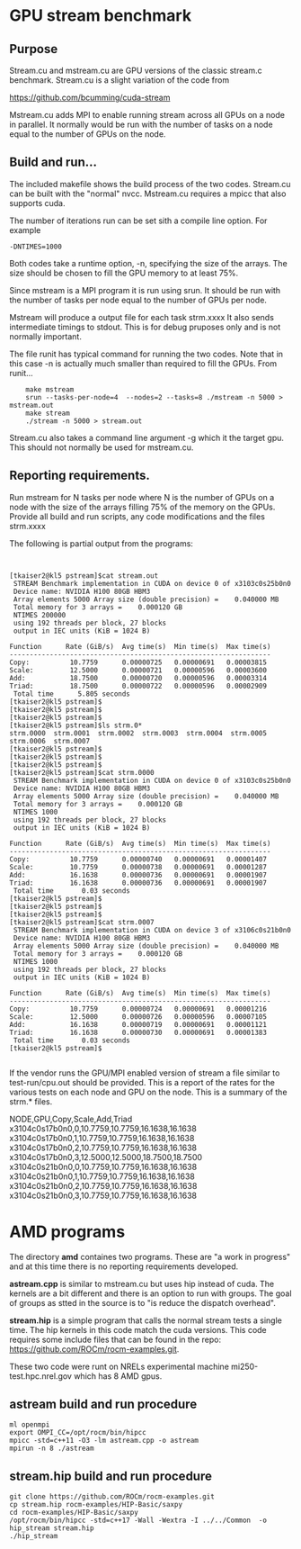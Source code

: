 # GPU stream benchmark




## Purpose

Stream.cu and mstream.cu are GPU versions of the classic stream.c benchmark.
Stream.cu is a slight variation of the code from 

  https://github.com/bcumming/cuda-stream

Mstream.cu adds MPI to enable running stream across all GPUs on a node in 
parallel.  It normally would be run with the number of tasks on a node equal
to the number of GPUs on the node.



## Build and run...

The included makefile shows the build process of the two codes.  Stream.cu
can be built with the "normal" nvcc.  Mstream.cu requires a mpicc that also
supports cuda.  

The number of iterations run can be set sith a compile line option.  For example

```
-DNTIMES=1000

```

Both codes take a runtime option, -n,  specifying the size of the arrays.  The size
should be chosen to fill the GPU memory to at least 75%.

Since mstream is a MPI program it is run using srun.  It should be run with the number
of tasks per node equal to the number of GPUs per node.

Mstream will produce a output file for each task strm.xxxx It also sends intermediate 
timings to stdout.  This is for debug pruposes only and is not normally important.

The file runit has typical command for running the two codes.  Note that in this case
-n is actually much smaller than required to fill the GPUs.  From runit...

```
	make mstream
	srun --tasks-per-node=4  --nodes=2 --tasks=8 ./mstream -n 5000 > mstream.out
	make stream
	./stream -n 5000 > stream.out
```

Stream.cu also takes a command line argument -g which it the target gpu.  This should not
normally be used for mstream.cu.

## Reporting requirements.  

Run mstream for N tasks per node where N is the number of GPUs on a node with the size
of the arrays filling 75% of the memory on the GPUs.  Provide all build and run scripts,
any code modifications and the files strm.xxxx 


The following is partial output from the programs:

```


[tkaiser2@kl5 pstream]$cat stream.out
 STREAM Benchmark implementation in CUDA on device 0 of x3103c0s25b0n0
 Device name: NVIDIA H100 80GB HBM3
 Array elements 5000 Array size (double precision) =    0.040000 MB
 Total memory for 3 arrays =    0.000120 GB
 NTIMES 200000
 using 192 threads per block, 27 blocks
 output in IEC units (KiB = 1024 B)

Function      Rate (GiB/s)  Avg time(s)  Min time(s)  Max time(s)
-----------------------------------------------------------------
Copy:          10.7759      0.00000725   0.00000691   0.00003815
Scale:         12.5000      0.00000721   0.00000596   0.00003600
Add:           18.7500      0.00000720   0.00000596   0.00003314
Triad:         18.7500      0.00000722   0.00000596   0.00002909
 Total time      5.805 seconds
[tkaiser2@kl5 pstream]$
[tkaiser2@kl5 pstream]$
[tkaiser2@kl5 pstream]$
[tkaiser2@kl5 pstream]$ls strm.0*
strm.0000  strm.0001  strm.0002  strm.0003  strm.0004  strm.0005  strm.0006  strm.0007
[tkaiser2@kl5 pstream]$
[tkaiser2@kl5 pstream]$
[tkaiser2@kl5 pstream]$
[tkaiser2@kl5 pstream]$cat strm.0000
 STREAM Benchmark implementation in CUDA on device 0 of x3103c0s25b0n0
 Device name: NVIDIA H100 80GB HBM3
 Array elements 5000 Array size (double precision) =    0.040000 MB
 Total memory for 3 arrays =    0.000120 GB
 NTIMES 1000
 using 192 threads per block, 27 blocks
 output in IEC units (KiB = 1024 B)

Function      Rate (GiB/s)  Avg time(s)  Min time(s)  Max time(s)
-----------------------------------------------------------------
Copy:          10.7759      0.00000740   0.00000691   0.00001407
Scale:         10.7759      0.00000738   0.00000691   0.00001287
Add:           16.1638      0.00000736   0.00000691   0.00001907
Triad:         16.1638      0.00000736   0.00000691   0.00001907
 Total time       0.03 seconds
[tkaiser2@kl5 pstream]$
[tkaiser2@kl5 pstream]$
[tkaiser2@kl5 pstream]$
[tkaiser2@kl5 pstream]$cat strm.0007
 STREAM Benchmark implementation in CUDA on device 3 of x3106c0s21b0n0
 Device name: NVIDIA H100 80GB HBM3
 Array elements 5000 Array size (double precision) =    0.040000 MB
 Total memory for 3 arrays =    0.000120 GB
 NTIMES 1000
 using 192 threads per block, 27 blocks
 output in IEC units (KiB = 1024 B)

Function      Rate (GiB/s)  Avg time(s)  Min time(s)  Max time(s)
-----------------------------------------------------------------
Copy:          10.7759      0.00000724   0.00000691   0.00001216
Scale:         12.5000      0.00000726   0.00000596   0.00007105
Add:           16.1638      0.00000719   0.00000691   0.00001121
Triad:         16.1638      0.00000730   0.00000691   0.00001383
 Total time       0.03 seconds
[tkaiser2@kl5 pstream]$


```

If the vendor runs the GPU/MPI enabled version of stream a file similar to
test-run/cpu.out should be provided.  This is a report of the rates for the
various tests on each node and GPU on the node. This is a summary of the strm.\*
files.

NODE,GPU,Copy,Scale,Add,Triad
x3104c0s17b0n0,0,10.7759,10.7759,16.1638,16.1638
x3104c0s17b0n0,1,10.7759,10.7759,16.1638,16.1638
x3104c0s17b0n0,2,10.7759,10.7759,16.1638,16.1638
x3104c0s17b0n0,3,12.5000,12.5000,18.7500,18.7500
x3104c0s21b0n0,0,10.7759,10.7759,16.1638,16.1638
x3104c0s21b0n0,1,10.7759,10.7759,16.1638,16.1638
x3104c0s21b0n0,2,10.7759,10.7759,16.1638,16.1638
x3104c0s21b0n0,3,10.7759,10.7759,16.1638,16.1638



# AMD programs

The directory **amd** containes two programs.  These are "a work in progress" and at this time there is no reporting requirements developed.  

**astream.cpp** is similar to mstream.cu but uses hip instead of cuda.  The kernels are a bit different and there is an option to run with groups.  The goal of groups as stted in the source is to "is reduce the dispatch overhead".

**stream.hip** is a simple program that calls the normal stream tests a single time.  The hip kernels in this code match the cuda versions.  This code requires
some include files that can be found in the repo: https://github.com/ROCm/rocm-examples.git.


These two code were runt on NRELs experimental machine mi250-test.hpc.nrel.gov which has 8 AMD gpus.

## astream build and run procedure

```
ml openmpi
export OMPI_CC=/opt/rocm/bin/hipcc
mpicc -std=c++11 -O3 -lm astream.cpp -o astream
mpirun -n 8 ./astream
```

## stream.hip build and run procedure

```
git clone https://github.com/ROCm/rocm-examples.git
cp stream.hip rocm-examples/HIP-Basic/saxpy
cd rocm-examples/HIP-Basic/saxpy
/opt/rocm/bin/hipcc -std=c++17 -Wall -Wextra -I ../../Common  -o hip_stream stream.hip 
./hip_stream

```





